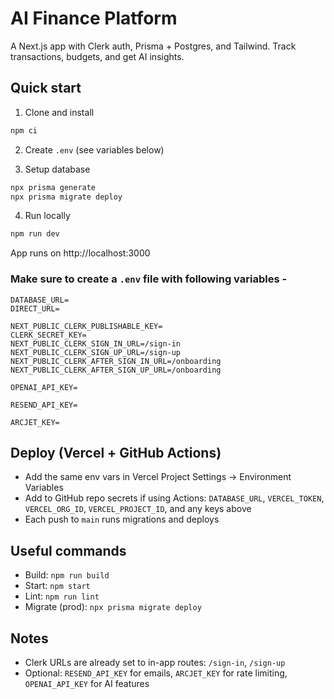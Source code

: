 # AI Finance Platform

A Next.js app with Clerk auth, Prisma + Postgres, and Tailwind. Track transactions, budgets, and get AI insights.

## Quick start

1. Clone and install
```bash
npm ci
```

2. Create `.env` (see variables below)

3. Setup database
```bash
npx prisma generate
npx prisma migrate deploy
```

4. Run locally
```bash
npm run dev
```
App runs on http://localhost:3000

### Make sure to create a `.env` file with following variables -

```
DATABASE_URL=
DIRECT_URL=

NEXT_PUBLIC_CLERK_PUBLISHABLE_KEY=
CLERK_SECRET_KEY=
NEXT_PUBLIC_CLERK_SIGN_IN_URL=/sign-in
NEXT_PUBLIC_CLERK_SIGN_UP_URL=/sign-up
NEXT_PUBLIC_CLERK_AFTER_SIGN_IN_URL=/onboarding
NEXT_PUBLIC_CLERK_AFTER_SIGN_UP_URL=/onboarding

OPENAI_API_KEY=

RESEND_API_KEY=

ARCJET_KEY=
```

## Deploy (Vercel + GitHub Actions)

- Add the same env vars in Vercel Project Settings → Environment Variables
- Add to GitHub repo secrets if using Actions: `DATABASE_URL`, `VERCEL_TOKEN`, `VERCEL_ORG_ID`, `VERCEL_PROJECT_ID`, and any keys above
- Each push to `main` runs migrations and deploys

## Useful commands

- Build: `npm run build`
- Start: `npm start`
- Lint: `npm run lint`
- Migrate (prod): `npx prisma migrate deploy`

## Notes

- Clerk URLs are already set to in-app routes: `/sign-in`, `/sign-up`
- Optional: `RESEND_API_KEY` for emails, `ARCJET_KEY` for rate limiting, `OPENAI_API_KEY` for AI features

